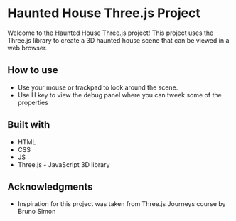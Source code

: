 # Haunted House Three.js Project
Welcome to the Haunted House Three.js project! This project uses the Three.js library to create a 3D haunted house scene that can be viewed in a web browser.
## How to use
- Use your mouse or trackpad to look around the scene.
- Use H key to view the debug panel where you can tweek some of the properties
## Built with
- HTML
- CSS
- JS
- Three.js - JavaScript 3D library
## Acknowledgments
- Inspiration for this project was taken from Three.js Journeys course by Bruno Simon
